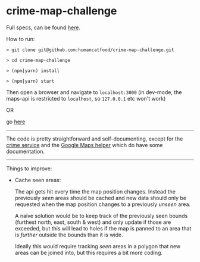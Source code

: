 # crime-map-challenge



Full specs, can be found [here](FrontEndCrimeMapTest.pdf).

How to run:

```commandline
> git clone git@github.com:humancatfood/crime-map-challenge.git

> cd crime-map-challenge

> (npm|yarn) install

> (npm|yarn) start

```

Then open a browser and navigate to `localhost:3000` (in dev-mode, the maps-api is restricted to `localhost`, so `127.0.0.1` etc won't work)

OR

go [here](git@github.com:humancatfood/crime-map-challenge.git)

---

The code is pretty straightforward and self-documenting, except for the [crime service](src/js/crime-service.js) and the [Google Maps helper](src/js/google-maps-helper.js) which do have some documentation.

---

Things to improve:

- Cache seen areas:

  The api gets hit every time the map position changes. Instead the previously _seen_ areas should be cached and new data should only be requested when the map position changes to a previously _unseen_ area.

  A naive solution would be to keep track of the previously seen bounds (furthest north, east, south & west) and only update if those are exceeded, but this will lead to holes if the map is panned to an area that is _further_ outside the bounds than it is wide.

  Ideally this would require tracking _seen_ areas in a polygon that new areas can be joined into, but this requires a bit more coding.
